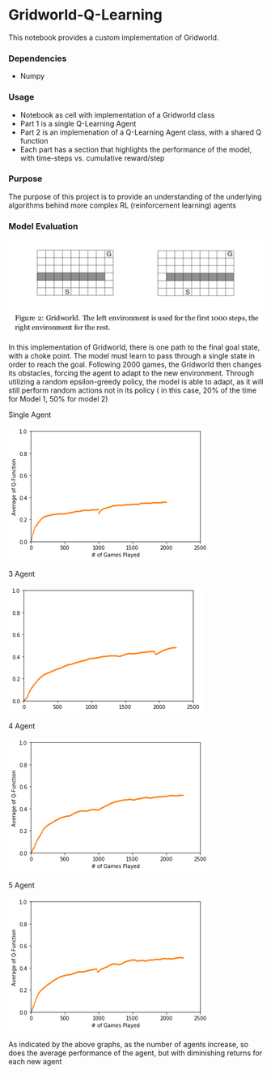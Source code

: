 # Gridworld-Q-Learning
This notebook provides a custom implementation of Gridworld.


### Dependencies
- Numpy

### Usage
- Notebook as cell with implementation of a Gridworld class
- Part 1 is a single Q-Learning Agent
- Part 2 is an implemenation of a Q-Learning Agent class, with a shared Q function 
- Each part has a section that highlights the performance of the model, with time-steps vs. cumulative reward/step

### Purpose 

The purpose of this project is to provide an understanding of the underlying algorithms behind more complex RL (reinforcement learning) agents

### Model Evaluation

![Gridworld](https://raw.githubusercontent.com/Jzar/Gridworld-Q-Learning/master/Gridworld.png)

In this implementation of Gridworld, there is one path to the final goal state, with a choke point. The model must learn to pass 
through a single state in order to reach the goal. Following 2000 games, the Gridworld then changes its obstacles, forcing the 
agent to adapt to the new environment. Through utilizing a random epsilon-greedy policy, the model is able to adapt, as it will
still perform random actions not in its policy ( in this case, 20% of the time for Model 1, 50% for model 2)

Single Agent


![Single Agent Q-Learning](https://raw.githubusercontent.com/Jzar/Gridworld-Q-Learning/master/model1-Performance.png)



3 Agent


![3 Agent Q-Learning](https://raw.githubusercontent.com/Jzar/Gridworld-Q-Learning/master/model2-performance.png)

4 Agent 



![4 Agent Q-Learning](https://raw.githubusercontent.com/Jzar/Gridworld-Q-Learning/master/Model2-4Agents.png)


5 Agent

![4 Agent Q-Learning](https://raw.githubusercontent.com/Jzar/Gridworld-Q-Learning/master/Model2-5agents.png)


As indicated by the above graphs, as the number of agents increase, so does the average performance of the agent, but with diminishing returns for each new agent
